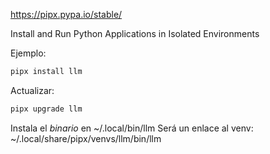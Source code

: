 <https://pipx.pypa.io/stable/>

Install and Run Python Applications in Isolated Environments

Ejemplo:

```bash
pipx install llm
```

Actualizar:

```bash
pipx upgrade llm
```

Instala el _binario_ en ~/.local/bin/llm
Será un enlace al venv: ~/.local/share/pipx/venvs/llm/bin/llm
